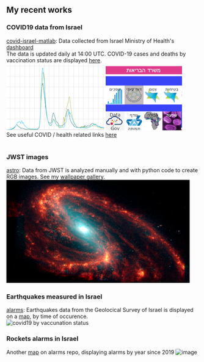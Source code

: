 ## My recent works
### COVID19 data from Israel
[covid-israel-matlab](https://github.com/yuval-harpaz/covid-19-israel-matlab/): Data collected from Israel Ministry of Health's [dashboard](https://datadashboard.health.gov.il/COVID-19/general?utm_source=go.gov.il&utm_medium=referral)<br>
The data is updated daily at 14:00 UTC. COVID-19 cases and deaths by vaccination status are displayed [here](https://yuval-harpaz.github.io/covid-19-israel-matlab/by_vacc.html).<br>
![covid19 by vaccunation status](https://github.com/yuval-harpaz/covid-19-israel-matlab/raw/master/docs/by_vacc.png?raw=true)![health links](https://github.com/yuval-harpaz/covid-19-israel-matlab/raw/master/docs/links.png?raw=true)<br>
See useful COVID / health related links [here](https://yuval-harpaz.github.io/covid-19-israel-matlab/links.html)<br>
<br>
### JWST images
[astro](https://github.com/yuval-harpaz/astro): Data from JWST is analyzed manually and with python code to create RGB images. See my [wallpaper gallery](https://github.com/yuval-harpaz/astro/blob/main/pics/wallpaper/wallpapers.md).
![NGC 3627 thumbnail](https://github.com/yuval-harpaz/astro/raw/main/pics/wallpaper/thumb/ngc3627.png?raw=true)
<br>

### Earthquakes measured in Israel
[alarms](https://github.com/yuval-harpaz/alarms): Earthquakes data from the Geolocical Survey of Israel is displayed on a [map](https://yuval-harpaz.github.io/alarms/earthquakes_by_time.html), by time of occurence.<br>
![covid19 by vaccunation status](https://github.com/yuval-harpaz/alarms/raw/master/docs/thumb.png?raw=true)

### Rockets alarms in Israel
Another [map](https://yuval-harpaz.github.io/alarms/alarms_by_year.html) on alarms repo, displaying alarms by year since 2019
![image](https://user-images.githubusercontent.com/445416/221681172-71884293-b03c-4412-88fa-9bda2c895329.png)

<!--
**yuval-harpaz/yuval-harpaz** is a ✨ _special_ ✨ repository because its `README.md` (this file) appears on your GitHub profile.

Here are some ideas to get you started:

- 🔭 I’m currently working on ...
- 🌱 I’m currently learning ...
- 👯 I’m looking to collaborate on ...
- 🤔 I’m looking for help with ...
- 💬 Ask me about ...
- 📫 How to reach me: ...
- 😄 Pronouns: ...
- ⚡ Fun fact: ...
-->
